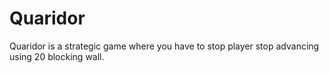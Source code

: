 # Quaridor
Quaridor is a strategic game where you have to stop player stop advancing using 20 blocking wall.
